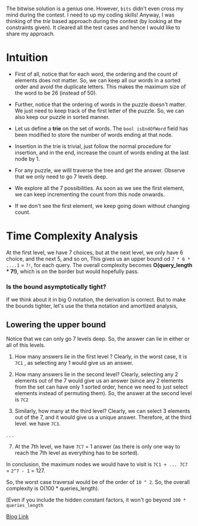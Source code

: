 The bitwise solution is a genius one. However, `bits` didn't even cross my mind during the contest. I need to up my coding skills!
Anyway, I was thinking of the *trie* based approach during the contest (by looking at the constraints given). It cleared all the test cases and hence I would like to share my approach.
# Intuition
* First of all, notice that for each word, the ordering and the count of elements does not matter. So, we can keep all our words in a sorted order and avoid the duplicate letters. This makes the maximum size of the word to be 26 (instead of 50). 

* Further, notice that the ordering of words in the puzzle doesn't matter. We just need to keep track of the first letter of the puzzle.  So, we can also keep our puzzle in sorted manner.

* Let us define a **trie** on the set of words. The `bool isEndOfWord` field has been modified to store the number of words ending at that node. 

* Insertion in the trie is trivial, just follow the normal procedure for insertion, and in the end, increase the count of words ending at the last node by 1. 

* For any puzzle, we willl traverse the tree and get the answer. Observe that we only need to go 7 levels deep. 

* We explore all the 7 possibilities. As soon as we see the first element, we can keep incrementing the count from this node onwards. 

* If we don't see the first element, we keep going down without changing count.


# Time Complexity Analysis
At the first level, we have 7 choices, but at the next level, we only have 6 choice, and the next 5, and so on, This gives us an upper bound od `7 * 6 * ....1` = `7!`,  for each query. The overall complexity becomes **O(query_length * 7!)**, which is on the border but would hopefully pass.

### Is the bound asymptotically tight?
If we think about it in big O notation, the derivation is correct. But to make the bounds tighter, let's use the theta notation and amortized analysis,

## Lowering the upper bound
Notice that we can only go 7 levels deep. So, the answer can lie in either or all of this levels.

1) How many answers lie in the first level ? Clearly, in the worst case, it is `7C1` , as selecting any 1 would give us an answer.

2) How many answers lie in the second level? Clearly, selecting any 2 elements out of the 7 would give us an answer (since any 2 elements from the set can have only 1 sorted order, hence we need to just select elements instead of permuting them). So, the answer at the second level is `7C2`

3) Similarly, how many at the third level? Clearly, we can select 3 elements out of the 7, and it would give us a unique answer. Therefore, at the third level. we have `7C3`.

.
.
.

7) At the 7th level, we have `7C7` = 1 answer (as there is only one way to reach the 7th level as everything has to be sorted).


In conclusion, the maximum nodes we would have to visit is `7C1 + ... 7C7` = `2^7 - 1` = 127.

So, the worst case traversal would be of the order of `10 ^ 2`. So, the overall complexity is O(100 * queries_length). 

[Even if you include the hidden constant factors, it won't go beyond `100 * queries_length`



[Blog Link](https://leetcode.com/problems/number-of-valid-words-for-each-puzzle/discuss/371876/Detailed-Explanation-using-Trie-O(word_length-%2B-100*puzzle_length))
